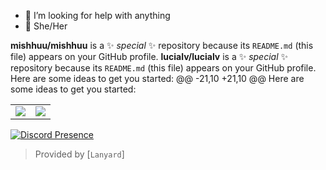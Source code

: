 - 🤔 I’m looking for help with anything
- 💫 She/Her

**mishhuu/mishhuu** is a ✨ _special_ ✨ repository because its `README.md` (this file) appears on your GitHub profile.
**lucialv/lucialv** is a ✨ _special_ ✨ repository because its `README.md` (this file) appears on your GitHub profile.
Here are some ideas to get you started:
@@ -21,10 +21,10 @@ Here are some ideas to get you started:
<table>
  <tr>
    <td align="center" style="padding=0;width=50%;">
      <img align="center" style="padding=0;" src="https://grs.quantumly.dev/api/?username=zLuciel&show_icons=true&title_color=4F8CC9&text_color=9f9f9f&bg_color=00000000&hide_border=true&icon_color=4F8CC9&hide_title=true&count_private=true" />
    </td>
    <td align="center" style="padding=0;width=50%;">
      <img align="center" style="padding=0;" src="https://grs.quantumly.dev/api/top-langs/?username=zLuciel&layout=compact&show_icons=true&title_color=4F8CC9&text_color=9f9f9f&bg_color=00000000&hide_border=true&icon_color=00000000&count_private=true" />
    </td>
  </tr>
</table>

[![Discord Presence](https://lanyard.cnrad.dev/api/518661454627602454)](https://discord.com/users/518661454627602454)

> Provided by [`Lanyard`]

